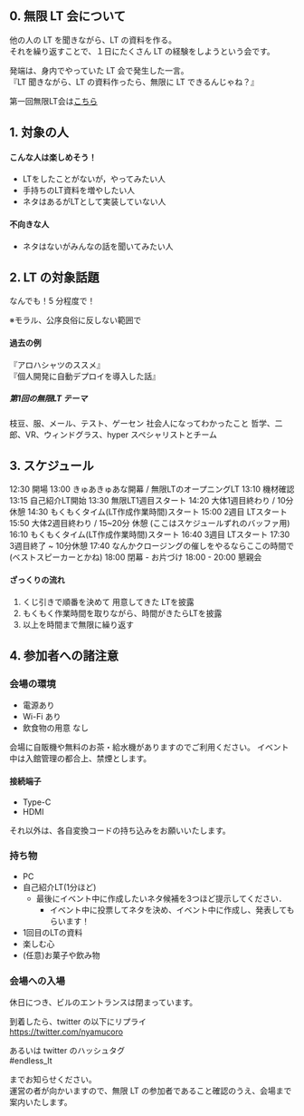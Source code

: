 ## 0. 無限 LT 会について

他の人の LT を聞きながら、LT の資料を作る。  
それを繰り返すことで、１日にたくさん LT の経験をしようという会です。

発端は、身内でやっていた LT 会で発生した一言。  
『LT 聞きながら、LT の資料作ったら、無限に LT できるんじゃね？』

第一回無限LT会は[こちら](https://oysters.connpass.com/event/129365/)  

## 1. 対象の人

#### こんな人は楽しめそう！
- LTをしたことがないが，やってみたい人
- 手持ちのLT資料を増やしたい人
- ネタはあるがLTとして実装していない人

#### 不向きな人
- ネタはないがみんなの話を聞いてみたい人

## 2. LT の対象話題

なんでも！5 分程度で！

※モラル、公序良俗に反しない範囲で

#### 過去の例

『アロハシャツのススメ』  
『個人開発に自動デプロイを導入した話』

##### 第1回の無限LT テーマ
枝豆、服、メール、テスト、ゲーセン
社会人になってわかったこと
哲学、二郎、VR、ウィンドグラス、hyper
スペシャリストとチーム


## 3. スケジュール
12:30 開場
13:00 きゅあきゅあな開幕 / 無限LTのオープニングLT
13:10 機材確認
13:15 自己紹介LT開始
13:30 無限LT1週目スタート
14:20 大体1週目終わり / 10分休憩
14:30 もくもくタイム(LT作成作業時間)スタート
15:00 2週目 LTスタート
15:50 大体2週目終わり / 15~20分 休憩 (ここはスケジュールずれのバッファ用)
16:10 もくもくタイム(LT作成作業時間)スタート
16:40 3週目 LTスタート
17:30 3週目終了 ~ 10分休憩
17:40 なんかクロージングの催しをやるならここの時間で(ベストスピーカーとかね)
18:00 閉幕 - お片づけ
18:00 - 20:00 懇親会

#### ざっくりの流れ
<!-- TODO: 当日の流れが決まり次第追加 -->
1. くじ引きで順番を決めて 用意してきた LTを披露
2. もくもく作業時間を取りながら、時間がきたらLTを披露
3. 以上を時間まで無限に繰り返す

## 4. 参加者への諸注意

### 会場の環境
<!-- TODO: 次回の会場のルール追加 -->
- 電源あり
- Wi-Fi あり
- 飲食物の用意 なし

会場に自販機や無料のお茶・給水機がありますのでご利用ください。
イベント中は入館管理の都合上、禁煙とします。

#### 接続端子
<!-- TODO: 次回の会場のルール追加 -->
- Type-C
- HDMI

それ以外は、各自変換コードの持ち込みをお願いいたします。

### 持ち物

- PC
- 自己紹介LT(1分ほど)
  - 最後にイベント中に作成したいネタ候補を3つほど提示してください．
    - イベント中に投票してネタを決め、イベント中に作成し、発表してもらいます！
- 1回目のLTの資料
- 楽しむ心
- (任意)お菓子や飲み物

### 会場への入場
<!-- TODO: 次回の会場のルール追加 -->

休日につき、ビルのエントランスは閉まっています。

到着したら、twitter の以下にリプライ  
https://twitter.com/nyamucoro

あるいは twitter のハッシュタグ  
 #endless_lt

までお知らせください。  
運営の者が向かいますので、無限 LT の参加者であること確認のうえ、会場まで案内いたします。
